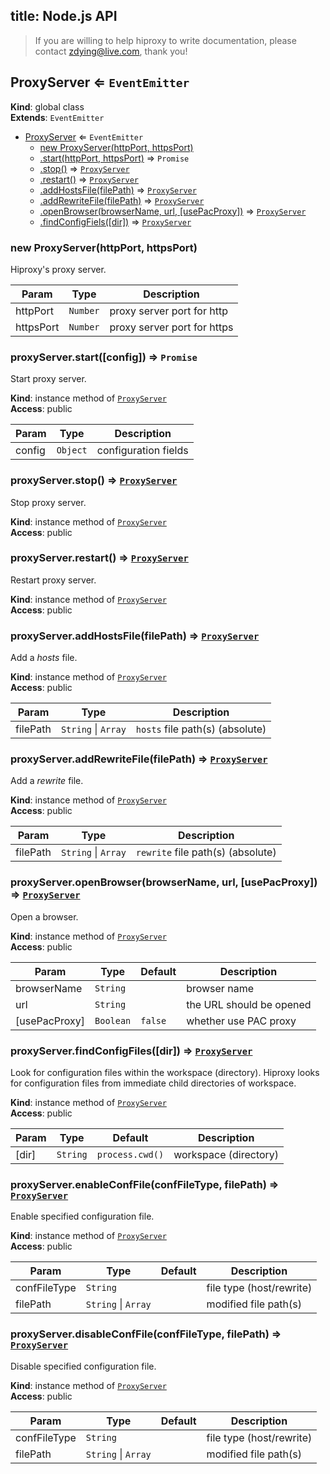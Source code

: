 title: Node.js API
---

> If you are willing to help hiproxy to write documentation, please contact zdying@live.com, thank you!

<a name="ProxyServer"></a>

## ProxyServer ⇐ <code>EventEmitter</code>
**Kind**: global class  
**Extends**: <code>EventEmitter</code>  

* [ProxyServer](#ProxyServer) ⇐ <code>EventEmitter</code>
    * [new ProxyServer(httpPort, httpsPort)](#new_ProxyServer_new)
    * [.start(httpPort, httpsPort)](#ProxyServer+start) ⇒ <code>Promise</code>
    * [.stop()](#ProxyServer+stop) ⇒ [<code>ProxyServer</code>](#ProxyServer)
    * [.restart()](#ProxyServer+restart) ⇒ [<code>ProxyServer</code>](#ProxyServer)
    * [.addHostsFile(filePath)](#ProxyServer+addHostsFile) ⇒ [<code>ProxyServer</code>](#ProxyServer)
    * [.addRewriteFile(filePath)](#ProxyServer+addRewriteFile) ⇒ [<code>ProxyServer</code>](#ProxyServer)
    * [.openBrowser(browserName, url, [usePacProxy])](#ProxyServer+openBrowser) ⇒ [<code>ProxyServer</code>](#ProxyServer)
    * [.findConfigFiels([dir])](#ProxyServer+findConfigFiels) ⇒ [<code>ProxyServer</code>](#ProxyServer)

<a name="new_ProxyServer_new"></a>

### new ProxyServer(httpPort, httpsPort)
Hiproxy's proxy server.


| Param | Type | Description |
| --- | --- | --- |
| httpPort | <code>Number</code> | proxy server port for http |
| httpsPort | <code>Number</code> | proxy server port for https |

<a name="ProxyServer+start"></a>

### proxyServer.start([config]) ⇒ <code>Promise</code>
Start proxy server.

**Kind**: instance method of [<code>ProxyServer</code>](#ProxyServer)  
**Access**: public  

| Param | Type | Description |
| --- | --- | --- |
| config | <code>Object</code> | configuration fields |

<a name="ProxyServer+stop"></a>

### proxyServer.stop() ⇒ [<code>ProxyServer</code>](#ProxyServer)
Stop proxy server.

**Kind**: instance method of [<code>ProxyServer</code>](#ProxyServer)  
**Access**: public  
<a name="ProxyServer+restart"></a>

### proxyServer.restart() ⇒ [<code>ProxyServer</code>](#ProxyServer)
Restart proxy server.

**Kind**: instance method of [<code>ProxyServer</code>](#ProxyServer)  
**Access**: public  
<a name="ProxyServer+addHostsFile"></a>

### proxyServer.addHostsFile(filePath) ⇒ [<code>ProxyServer</code>](#ProxyServer)
Add a *hosts* file.

**Kind**: instance method of [<code>ProxyServer</code>](#ProxyServer)  
**Access**: public  

| Param | Type | Description |
| --- | --- | --- |
| filePath | <code>String</code> \| <code>Array</code> | `hosts` file path(s) (absolute) |

<a name="ProxyServer+addRewriteFile"></a>

### proxyServer.addRewriteFile(filePath) ⇒ [<code>ProxyServer</code>](#ProxyServer)
Add a *rewrite* file.

**Kind**: instance method of [<code>ProxyServer</code>](#ProxyServer)  
**Access**: public  

| Param | Type | Description |
| --- | --- | --- |
| filePath | <code>String</code> \| <code>Array</code> | `rewrite` file path(s) (absolute) |

<a name="ProxyServer+openBrowser"></a>

### proxyServer.openBrowser(browserName, url, [usePacProxy]) ⇒ [<code>ProxyServer</code>](#ProxyServer)
Open a browser.

**Kind**: instance method of [<code>ProxyServer</code>](#ProxyServer)  
**Access**: public  

| Param | Type | Default | Description |
| --- | --- | --- | --- |
| browserName | <code>String</code> |  | browser name |
| url | <code>String</code> |  | the URL should be opened |
| [usePacProxy] | <code>Boolean</code> | <code>false</code> | whether use PAC proxy |

<a name="ProxyServer+findConfigFiels"></a>

### proxyServer.findConfigFiles([dir]) ⇒ [<code>ProxyServer</code>](#ProxyServer)
Look for configuration files within the workspace (directory).
Hiproxy looks for configuration files from immediate child directories of workspace.

**Kind**: instance method of [<code>ProxyServer</code>](#ProxyServer)  
**Access**: public  

| Param | Type | Default | Description |
| --- | --- | --- | --- |
| [dir] | <code>String</code> | <code>process.cwd()</code> | workspace (directory) |


### proxyServer.enableConfFile(confFileType, filePath) ⇒ [<code>ProxyServer</code>](#ProxyServer)
Enable specified configuration file.

**Kind**: instance method of [<code>ProxyServer</code>](#ProxyServer)  
**Access**: public  

| Param | Type | Default | Description |
| --- | --- | --- | --- |
| confFileType | <code>String</code> |  | file type (host/rewrite) |
| filePath | <code>String</code> \| <code>Array</code> |  | modified file path(s) |

### proxyServer.disableConfFile(confFileType, filePath) ⇒ [<code>ProxyServer</code>](#ProxyServer)
Disable specified configuration file.

**Kind**: instance method of [<code>ProxyServer</code>](#ProxyServer)  
**Access**: public  

| Param | Type | Default | Description |
| --- | --- | --- | --- |
| confFileType | <code>String</code> |  | file type (host/rewrite) |
| filePath | <code>String</code> \| <code>Array</code> |  | modified file path(s) |
